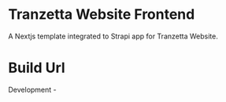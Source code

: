 # Tranzetta Website Frontend

A Nextjs template integrated to Strapi app for Tranzetta Website.

# Build Url

Development -
